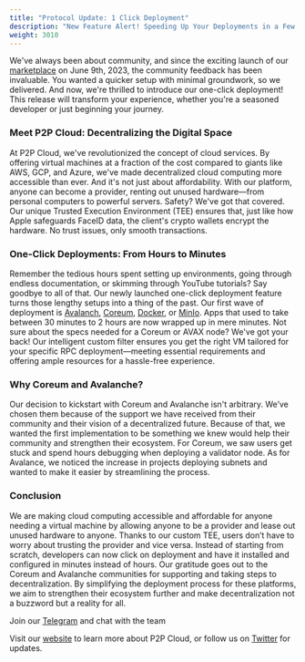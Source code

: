 ```yaml
---
title: "Protocol Update: 1 Click Deployment"
description: "New Feature Alert! Speeding Up Your Deployments in a Few Clicks "
weight: 3010
---
```


We've always been about community, and since the exciting launch of our [marketplace](https://twitter.com/p2pcloud_io/status/1667197201427099648?s=20&utm_source=website&utm_medium=blog&utm_campaign=new_feature_post) on June 9th, 2023, the community feedback has been invaluable. You wanted a quicker setup with minimal groundwork, so we delivered. And now, we're thrilled to introduce our one-click deployment! This release will transform your experience, whether you're a seasoned developer or just beginning your journey.

### Meet P2P Cloud: Decentralizing the Digital Space
At P2P Cloud, we've revolutionized the concept of cloud services. By offering virtual machines at a fraction of the cost compared to giants like AWS, GCP, and Azure, we've made decentralized cloud computing more accessible than ever. And it's not just about affordability. With our platform, anyone can become a provider, renting out unused hardware—from personal computers to powerful servers. Safety? We've got that covered. Our unique Trusted Execution Environment (TEE) ensures that, just like how Apple safeguards FaceID data, the client's crypto wallets encrypt the hardware. No trust issues, only smooth transactions.

### One-Click Deployments: From Hours to Minutes
Remember the tedious hours spent setting up environments, going through endless documentation, or skimming through YouTube tutorials? Say goodbye to all of that. Our newly launched one-click deployment feature turns those lengthy setups into a thing of the past. Our first wave of deployment is [Avalanch](https://www.avax.network/?utm_source=website&utm_medium=blog&utm_campaign=new_feature_post&utm_content=link_to_avax), [Coreum](https://www.coreum.com/?utm_source=website&utm_medium=blog&utm_campaign=new_feature_post&utm_content=link_to_coreum), [Docker](https://www.docker.com/?utm_source=website&utm_medium=blog&utm_campaign=new_feature_post&utm_content=link_to_docker), or [MinIo](https://min.io/?utm_source=website&utm_medium=blog&utm_campaign=new_feature_post&utm_content=link_to_minio). Apps that used to take between 30 minutes to 2 hours are now wrapped up in mere minutes. Not sure about the specs needed for a Coreum or AVAX node? We've got your back! Our intelligent custom filter ensures you get the right VM tailored for your specific RPC deployment—meeting essential requirements and offering ample resources for a hassle-free experience.

### Why Coreum and Avalanche?
Our decision to kickstart with Coreum and Avalanche isn't arbitrary. We’ve chosen them because of the support we have received from their community and their vision of a decentralized future. Because of that, we wanted the first implementation to be something we knew would help their community and strengthen their ecosystem. For Coreum, we saw users get stuck and spend hours debugging when deploying a validator node. As for Avalance, we noticed the increase in projects deploying subnets and wanted to make it easier by streamlining the process.  

### Conclusion 
We are making cloud computing accessible and affordable for anyone needing a virtual machine by allowing anyone to be a provider and lease out unused hardware to anyone. Thanks to our custom TEE, users don’t have to worry about trusting the provider and vice versa. Instead of starting from scratch, developers can now click on deployment and have it installed and configured in minutes instead of hours. Our gratitude goes out to the Coreum and Avalanche communities for supporting and taking steps to decentralization. By simplifying the deployment process for these platforms, we aim to strengthen their ecosystem further and make decentralization not a buzzword but a reality for all.

Join our [Telegram](http://t.me/p2pcloud?utm_source=website&utm_medium=blog&utm_campaign=new_feature_post&utm_content=telegram) and chat with the team 

Visit our [website](https://p2pcloud.io/?utm_source=website&utm_medium=blog&utm_campaign=new_feature_post&utm_content=link_to_website) to learn more about P2P Cloud, or follow us on [Twitter](https://twitter.com/p2pcloud_io?utm_source=website&utm_medium=blog&utm_campaign=new_feature_post&utm_content=link_to_twitter) for updates. 
